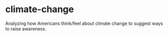 # climate-change
Analyzing how Americans think/feel about climate change to suggest ways to raise awareness.
